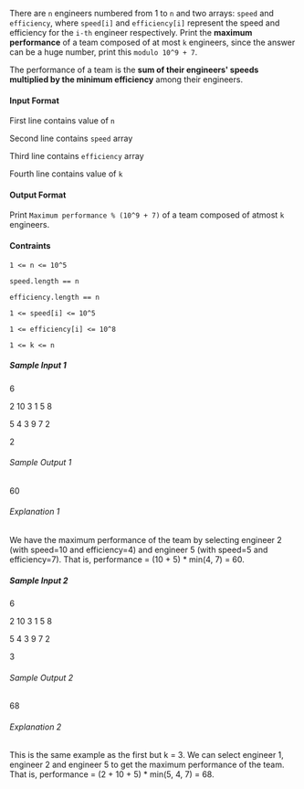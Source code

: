 There are `n` engineers numbered from 1 to `n` and two arrays: `speed` and `efficiency`, where `speed[i]` and `efficiency[i]` represent the speed and efficiency for the `i-th` engineer respectively. Print the **maximum performance** of a team composed of at most `k` engineers, since the answer can be a huge number, print this `modulo 10^9 + 7`.


The performance of a team is the **sum of their engineers' speeds multiplied by the minimum efficiency** among their engineers. 


#### Input Format
First line contains value of `n`

Second line contains `speed` array

Third line contains `efficiency` array

Fourth line contains value of `k`



#### Output Format
Print `Maximum performance % (10^9 + 7)` of a team composed of atmost `k` engineers.

#### Contraints
`1 <= n <= 10^5`

`speed.length == n`

`efficiency.length == n`

`1 <= speed[i] <= 10^5`

`1 <= efficiency[i] <= 10^8`

`1 <= k <= n`




##### Sample Input 1
6

2 10 3 1 5 8

5 4 3 9 7 2

2

###### Sample Output 1
60
###### Explanation 1
We have the maximum performance of the team by selecting engineer 2 (with speed=10 and efficiency=4) and engineer 5 (with speed=5 and efficiency=7). That is, performance = (10 + 5) * min(4, 7) = 60.

##### Sample Input 2
6

2 10 3 1 5 8

5 4 3 9 7 2

3
###### Sample Output 2
68
###### Explanation 2
This is the same example as the first but k = 3. We can select engineer 1, engineer 2 and engineer 5 to get the maximum performance of the team. That is, performance = (2 + 10 + 5) * min(5, 4, 7) = 68.


